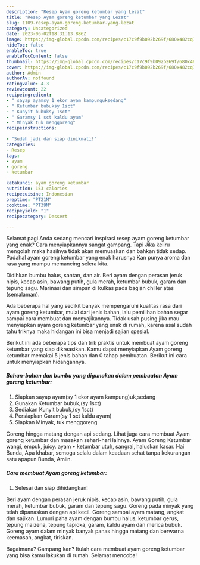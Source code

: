 ```yaml
---
description: "Resep Ayam goreng ketumbar yang Lezat"
title: "Resep Ayam goreng ketumbar yang Lezat"
slug: 1109-resep-ayam-goreng-ketumbar-yang-lezat
category: Uncategorized
date: 2023-06-02T18:31:13.886Z
image: https://img-global.cpcdn.com/recipes/c17c9f9b092b269f/680x482cq70/ayam-goreng-ketumbar-foto-resep-utama.jpg
hideToc: false
enableToc: true
enableTocContent: false
thumbnail: https://img-global.cpcdn.com/recipes/c17c9f9b092b269f/680x482cq70/ayam-goreng-ketumbar-foto-resep-utama.jpg
cover: https://img-global.cpcdn.com/recipes/c17c9f9b092b269f/680x482cq70/ayam-goreng-ketumbar-foto-resep-utama.jpg
author: Admin
authorAv: notfound
ratingvalue: 4.3
reviewcount: 22
recipeingredient:
- " sayap ayamsy 1 ekor ayam kampunguksedang"
- " Ketumbar bubuksy 1sct"
- " Kunyit bubuksy 1sct"
- " Garamsy 1 sct kaldu ayam"
- " Minyak tuk menggoreng"
recipeinstructions:

- "Sudah jadi dan siap dinikmati!"
categories:
- Resep
tags:
- ayam
- goreng
- ketumbar

katakunci: ayam goreng ketumbar 
nutrition: 153 calories
recipecuisine: Indonesian
preptime: "PT21M"
cooktime: "PT39M"
recipeyield: "1"
recipecategory: Dessert

---
```



Selamat pagi Anda sedang mencari inspirasi resep ayam goreng ketumbar yang enak? Cara menyiapkannya sangat gampang. Tapi Jika keliru mengolah maka hasilnya tidak akan memuaskan dan bahkan tidak sedap. Padahal ayam goreng ketumbar yang enak harusnya Kan punya aroma dan rasa yang mampu memancing selera kita.


Didihkan bumbu halus, santan, dan air. Beri ayam dengan perasan jeruk nipis, kecap asin, bawang putih, gula merah, ketumbar bubuk, garam dan tepung sagu. Marinasi dan simpan di kulkas pada bagian chiller atas (semalaman).

Ada beberapa hal yang sedikit banyak mempengaruhi kualitas rasa dari ayam goreng ketumbar, mulai dari jenis bahan, lalu pemilihan bahan segar sampai cara membuat dan menyajikannya. Tidak usah pusing jika mau menyiapkan ayam goreng ketumbar yang enak di rumah, karena asal sudah tahu triknya maka hidangan ini bisa menjadi sajian spesial.


Berikut ini ada beberapa tips dan trik praktis untuk membuat ayam goreng ketumbar yang siap dikreasikan. Kamu dapat menyiapkan Ayam goreng ketumbar memakai 5 jenis bahan dan 0 tahap pembuatan. Berikut ini cara untuk menyiapkan hidangannya.

<!--inarticleads1-->

##### Bahan-bahan dan bumbu yang digunakan dalam pembuatan Ayam goreng ketumbar:

1. Siapkan  sayap ayam(sy 1 ekor ayam kampung)uk,sedang
1. Gunakan  Ketumbar bubuk,(sy 1sct)
1. Sediakan  Kunyit bubuk,(sy 1sct)
1. Persiapkan  Garam(sy 1 sct kaldu ayam)
1. Siapkan  Minyak, tuk menggoreng


Goreng hingga matang dengan api sedang. Lihat juga cara membuat Ayam goreng ketumbar dan masakan sehari-hari lainnya. Ayam Goreng Ketumbar wangi, empuk, juicy. ayam • ketumbar utuh, sangrai, haluskan kasar. Hai Bunda, Apa khabar, semoga selalu dalam keadaan sehat tanpa kekurangan satu apapun Bunda, Amiin. 

<!--inarticleads2-->

##### Cara membuat Ayam goreng ketumbar:


1. Selesai dan siap dihidangkan!

Beri ayam dengan perasan jeruk nipis, kecap asin, bawang putih, gula merah, ketumbar bubuk, garam dan tepung sagu. Goreng pada minyak yang telah dipanaskan dengan api kecil. Goreng sampai ayam matang, angkat dan sajikan. Lumuri paha ayam dengan bumbu halus, ketumbar gerus, tepung maizena, tepung tapioka, garam, kaldu ayam dan merica bubuk. Goreng ayam dalam minyak banyak panas hingga matang dan berwarna keemasan, angkat, tiriskan. 

Bagaimana? Gampang kan? Itulah cara membuat ayam goreng ketumbar yang bisa kamu lakukan di rumah. Selamat mencoba!
